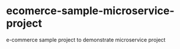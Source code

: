 # ecomerce-sample-microservice-project
e-commerce sample project to demonstrate microservice project
